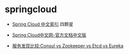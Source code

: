 springcloud
=========


- [Spring Cloud 中文索引](http://springcloud.fun/ ) 四颗星

- [Spring Cloud中文网-官方文档中文版](https://springcloud.cc/)

- [服务发现比较:Consul vs Zookeeper vs Etcd vs Eureka](https://luyiisme.github.io/2017/04/22/spring-cloud-service-discovery-products/)